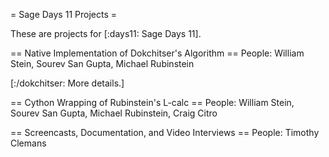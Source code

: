 = Sage Days 11 Projects =

These are projects for [:days11: Sage Days 11].


== Native Implementation of Dokchitser's Algorithm ==
People: William Stein, Sourev San Gupta, Michael Rubinstein

[:/dokchitser: More details.]

== Cython Wrapping of Rubinstein's L-calc ==
People: William Stein, Sourev San Gupta, Michael Rubinstein, Craig Citro

== Screencasts, Documentation, and Video Interviews ==
People: Timothy Clemans
